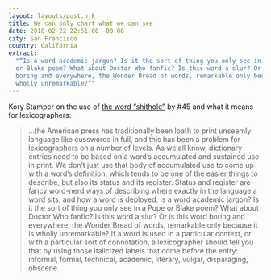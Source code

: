 ```yaml
---
layout: layouts/post.njk
title: We can only chart what we can see
date: 2018-02-22 22:51:00 -08:00
city: San Francisco
country: California
extract:
  "“Is a word academic jargon? Is it the sort of thing you only see in a Pope
  or Blake poem? What about Doctor Who fanfic? Is this word a slur? Or is this word
  boring and everywhere, the Wonder Bread of words, remarkable only because it is
  wholly unremarkable?”"
---
```


Kory Stamper on the use of [the word “shithole”](https://korystamper.wordpress.com/2018/01/11/down-the-shithole-why-lexicographers-need-your-profanity/) by #45 and what it means for lexicographers:

> ...the American press has traditionally been loath to print unseemly language like cusswords in full, and this has been a problem for lexicographers on a number of levels. As we all know, dictionary entries need to be based on a word’s accumulated and sustained use in print. We don’t just use that body of accumulated use to come up with a word’s definition, which tends to be one of the easier things to describe, but also its status and its register. Status and register are fancy word-nerd ways of describing where exactly in the language a word sits, and how a word is deployed. Is a word academic jargon? Is it the sort of thing you only see in a Pope or Blake poem? What about Doctor Who fanfic? Is this word a slur? Or is this word boring and everywhere, the Wonder Bread of words, remarkable only because it is wholly unremarkable? If a word is used in a particular context, or with a particular sort of connotation, a lexicographer should tell you that by using those italicized labels that come before the entry: informal, formal, technical, academic, literary, vulgar, disparaging, obscene.

